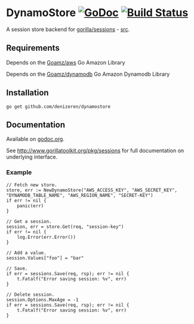 # DynamoStore [![GoDoc](http://img.shields.io/badge/go-documentation-blue.svg?style=flat-square)](http://godoc.org/github.com/denizeren/dynamostore) [![Build Status](https://travis-ci.org/denizeren/dynamostore.svg?branch=master)](https://travis-ci.org/denizeren/dynamostore)

A session store backend for [gorilla/sessions](http://www.gorillatoolkit.org/pkg/sessions) - [src](https://github.com/gorilla/sessions).

## Requirements

Depends on the [Goamz/aws](https://github.com/crowdmob/goamz/aws) Go Amazon Library

Depends on the [Goamz/dynamodb](https://github.com/crowdmob/goamz/dynamodb) Go Amazon Dynamodb Library

## Installation

    go get github.com/denizeren/dynamostore

## Documentation

Available on [godoc.org](http://godoc.org/github.com/denizeren/dynamostore).

See http://www.gorillatoolkit.org/pkg/sessions for full documentation on underlying interface.

### Example

    // Fetch new store.
    store, err := NewDynamoStore("AWS_ACCESS_KEY", "AWS_SECRET_KEY", "DYNAMODB_TABLE_NAME", "AWS_REGION_NAME", "SECRET-KEY")
    if err != nil {
        panic(err)
    }

    // Get a session.
    session, err = store.Get(req, "session-key")
    if err != nil {
        log.Error(err.Error())
    }

    // Add a value.
    session.Values["foo"] = "bar"

    // Save.
    if err = sessions.Save(req, rsp); err != nil {
        t.Fatalf("Error saving session: %v", err)
    }

    // Delete session.
    session.Options.MaxAge = -1
    if err = sessions.Save(req, rsp); err != nil {
        t.Fatalf("Error saving session: %v", err)
    }
